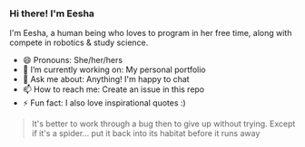 ### Hi there! I'm Eesha

I'm Eesha, a human being who loves to program in her free time, along with compete in robotics & study science.

- 😄 Pronouns: She/her/hers
- 🔭 I’m currently working on: My personal portfolio
- 💬 Ask me about: Anything! I'm happy to chat
- 📫 How to reach me: Create an issue in this repo
- ⚡ Fun fact: I also love inspirational quotes :)

> It's better to work through a bug then to give up without trying. Except if it's a spider... put it back into its habitat before it runs away
